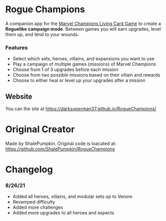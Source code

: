 # Rogue Champions
A companion app for the [Marvel Champions Living Card Game](https://boardgamegeek.com/boardgame/285774/marvel-champions-card-game) to create a **Roguelike campaign mode**. Between games you will earn upgrades, level them up, and tend to your wounds.

### Features
 - Select which sets, heroes, villains, and expansions you want to use
 - Play a campaign of multiple games (missions) of Marvel Champions
 - Choose from 1 of 3 upgrades before each mission
 - Choose from two possible missions based on their villain and rewards
 - Choose to either heal or level up your upgrades after a mission

## Website
You can the site at https://darksuperman37.github.io/RogueChampions/

# Original Creator
Made by ShalePumpkin. Original code is loacated at: https://github.com/ShalePumpkin/RogueChampions

# Changelog

### 8/26/21
 - Added all heroes, villains, and modular sets up to Venom
 - Revamped difficulty 
 - Added more challenges
 - Added more upgrades to all heroes and aspects
 
 
 


